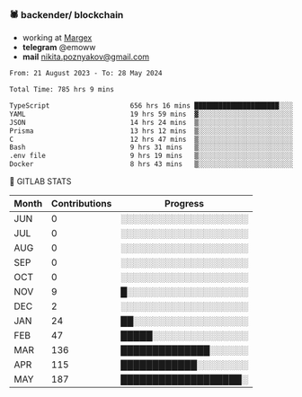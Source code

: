 ### 🕷 backender/ blockchain
- working at [Margex](https://margex.com/en)
- **telegram** @emoww
- **mail** nikita.poznyakov@gmail.com

<!--START_SECTION:waka-->

```txt
From: 21 August 2023 - To: 28 May 2024

Total Time: 785 hrs 9 mins

TypeScript                    656 hrs 16 mins █████████████████████░░░░   83.56 %
YAML                          19 hrs 59 mins  ▓░░░░░░░░░░░░░░░░░░░░░░░░   02.54 %
JSON                          14 hrs 24 mins  ▒░░░░░░░░░░░░░░░░░░░░░░░░   01.83 %
Prisma                        13 hrs 12 mins  ▒░░░░░░░░░░░░░░░░░░░░░░░░   01.68 %
C                             12 hrs 47 mins  ▒░░░░░░░░░░░░░░░░░░░░░░░░   01.63 %
Bash                          9 hrs 31 mins   ▒░░░░░░░░░░░░░░░░░░░░░░░░   01.21 %
.env file                     9 hrs 19 mins   ▒░░░░░░░░░░░░░░░░░░░░░░░░   01.19 %
Docker                        8 hrs 43 mins   ▒░░░░░░░░░░░░░░░░░░░░░░░░   01.11 %
```

<!--END_SECTION:waka-->


🦊 GITLAB STATS

<!--START_SECTION:emo-gitlab-->
| Month | Contributions | Progress | 
|-------|---------------|---------------------------|
|JUN|0  |░░░░░░░░░░░░░░░░░░░░|
|JUL|0  |░░░░░░░░░░░░░░░░░░░░|
|AUG|0  |░░░░░░░░░░░░░░░░░░░░|
|SEP|0  |░░░░░░░░░░░░░░░░░░░░|
|OCT|0  |░░░░░░░░░░░░░░░░░░░░|
|NOV|9  |█░░░░░░░░░░░░░░░░░░░|
|DEC|2  |░░░░░░░░░░░░░░░░░░░░|
|JAN|24 |██░░░░░░░░░░░░░░░░░░|
|FEB|47 |█████░░░░░░░░░░░░░░░|
|MAR|136|██████████████░░░░░░|
|APR|115|████████████░░░░░░░░|
|MAY|187|███████████████████░|

<!--END_SECTION:emo-gitlab-->



